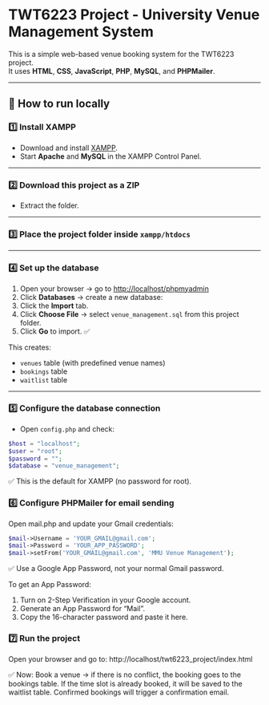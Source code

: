 # TWT6223 Project - University Venue Management System

This is a simple web-based venue booking system for the TWT6223 project.  
It uses **HTML**, **CSS**, **JavaScript**, **PHP**, **MySQL**, and **PHPMailer**.

---

## 📌 How to run locally

### 1️⃣ **Install XAMPP**

- Download and install [XAMPP](https://www.apachefriends.org/).
- Start **Apache** and **MySQL** in the XAMPP Control Panel.

---

### 2️⃣ **Download this project as a ZIP**

- Extract the folder.

---

### 3️⃣ **Place the project folder inside `xampp/htdocs`**

---

### 4️⃣ Set up the database

1. Open your browser → go to [http://localhost/phpmyadmin](http://localhost/phpmyadmin)
2. Click **Databases** → create a new database:
3. Click the **Import** tab.
4. Click **Choose File** → select `venue_management.sql` from this project folder.
5. Click **Go** to import. ✅
 
This creates:
- `venues` table (with predefined venue names)
- `bookings` table
- `waitlist` table

---

### 5️⃣ Configure the database connection

- Open `config.php` and check:
```php
$host = "localhost";
$user = "root";
$password = "";
$database = "venue_management";
```
✅ This is the default for XAMPP (no password for root).

### 6️⃣ Configure PHPMailer for email sending

Open mail.php and update your Gmail credentials:
```php
$mail->Username = 'YOUR_GMAIL@gmail.com';
$mail->Password = 'YOUR_APP_PASSWORD';
$mail->setFrom('YOUR_GMAIL@gmail.com', 'MMU Venue Management');
```
✅ Use a Google App Password, not your normal Gmail password.

To get an App Password:
1. Turn on 2-Step Verification in your Google account.
2. Generate an App Password for “Mail”.
3. Copy the 16-character password and paste it here.

### 7️⃣ Run the project

Open your browser and go to:
http://localhost/twt6223_project/index.html

✅ Now:
    Book a venue → if there is no conflict, the booking goes to the bookings table.
    If the time slot is already booked, it will be saved to the waitlist table.
    Confirmed bookings will trigger a confirmation email.



